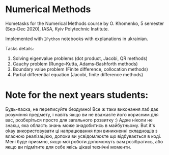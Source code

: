 # Numerical Methods
Hometasks for the Numerical Methods course by O. Khomenko, 5 semester (Sep-Dec 2020), IASA, Kyiv Polytechnic Institute.

Implemented with `IPython` notebooks with explanations in ukrainian.

Tasks details:
1. Solving eigenvalue problems (dot product, Jacobi, QR methods)
2. Cauchy problem (Runge–Kutta, Adams-Bashforth methods)
3. Boundary value problem (Finite difference, collocation methods)
4. Partial differential equation (Jacobi, finite difference methods)

# Note for the next years students:
Будь-ласка, не переписуйте бездумно! Все ж таки виконання лаб дає розуміння предмету, і навіть якщо ви не вважаєте його корисним для вас, розберіться просто для загального розвитку :)
Адже ніколи не знаєш, яка область знань може знадобитись в майбутньому.
But it's okay використовувати ці напрацювання при виникненні складнощів з власною реалізацією, допоки ви усвідомлюєте що відбувається в коді.
Мені буде приємно, якщо мої роботи допоможуть вам розібратись, або якщо ви підмітите для себе якісь цікаві технічні моменти.
